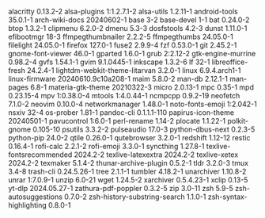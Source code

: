 alacritty 0.13.2-2
alsa-plugins 1:1.2.7.1-2
alsa-utils 1.2.11-1
android-tools 35.0.1-1
arch-wiki-docs 20240602-1
base 3-2
base-devel 1-1
bat 0.24.0-2
btop 1.3.2-1
clipmenu 6.2.0-2
dmenu 5.3-3
dosfstools 4.2-3
dunst 1.11.0-1
efibootmgr 18-3
ffmpegthumbnailer 2.2.2-5
ffmpegthumbs 24.05.0-1
filelight 24.05.0-1
firefox 127.0-1
fuse2 2.9.9-4
fzf 0.53.0-1
git 2.45.2-1
gnome-font-viewer 46.0-1
gparted 1.6.0-1
grub 2:2.12-2
gtk-engine-murrine 0.98.2-4
gvfs 1.54.1-1
gvim 9.1.0445-1
inkscape 1.3.2-6
lf 32-1
libreoffice-fresh 24.2.4-1
lightdm-webkit-theme-litarvan 3.2.0-1
linux 6.9.4.arch1-1
linux-firmware 20240610.9c10a208-1
maim 5.8.0-2
man-db 2.12.1-1
man-pages 6.8-1
materia-gtk-theme 20210322-3
micro 2.0.13-1
mpc 0.35-1
mpd 0.23.15-4
mpv 1:0.38.0-4
mtools 1:4.0.44-1
ncmpcpp 0.9.2-19
neofetch 7.1.0-2
neovim 0.10.0-4
networkmanager 1.48.0-1
noto-fonts-emoji 1:2.042-1
nsxiv 32-4
os-prober 1.81-1
pandoc-cli 0.1.1.1-110
papirus-icon-theme 20240501-1
pavucontrol 1:6.0-1
perl-rename 1.14-2
plocate 1.1.22-1
polkit-gnome 0.105-10
psutils 3.3.2-2
pulseaudio 17.0-3
python-dbus-next 0.2.3-5
python-pip 24.0-2
qtile 0.26.0-1
qutebrowser 3.2.0-1
redshift 1.12-12
restic 0.16.4-1
rofi-calc 2.2.1-2
rofi-emoji 3.3.0-1
syncthing 1.27.8-1
texlive-fontsrecommended 2024.2-2
texlive-latexextra 2024.2-2
texlive-xetex 2024.2-2
texmaker 5.1.4-2
thunar-archive-plugin 0.5.2-1
tldr 3.2.0-3
tmux 3.4-8
trash-cli 0.24.5.26-1
tree 2.1.1-1
tumbler 4.18.2-1
unarchiver 1.10.8-2
unrar 1:7.0.9-1
unzip 6.0-21
wget 1.24.5-2
xarchiver 0.5.4.23-1
xclip 0.13-5
yt-dlp 2024.05.27-1
zathura-pdf-poppler 0.3.2-5
zip 3.0-11
zsh 5.9-5
zsh-autosuggestions 0.7.0-2
zsh-history-substring-search 1.1.0-1
zsh-syntax-highlighting 0.8.0-1

